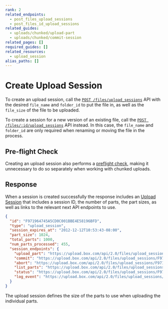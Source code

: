 ```yaml
---
rank: 2
related_endpoints:
  - post_files_upload_sessions
  - post_files_id_upload_sessions
related_guides:
  - uploads/chunked/upload-part
  - uploads/chunked/commit-session
related_pages: []
required_guides: []
related_resources:
  - upload_session
alias_paths: []
---
```


# Create Upload Session

To create an upload session, call the
[`POST /files/upload_sessions`][createsession] API with the desired `file_name`
and `folder_id` to put the file in, as well as the `file_size` of the file to be
uploaded.

<Samples sample='post_files_upload_sessions' />

To create a session for a new version of an existing file, call the
[`POST /files/:id/upload_sessions`][createsessionversion] API instead. In this
case, the `file_name` and `folder_id` are only required when renaming or moving
the file in the process.

<Samples sample='post_files_id_upload_sessions' />

## Pre-flight Check

Creating an upload session also performs a [preflight check][check], making it
unnecessary to do so separately when working with chunked uploads.

## Response

When a session is created successfully the response includes an [Upload
Session][uploadsession] that includes a session ID, the number of parts, the
part sizes, as well as links to the relevant next API endpoints to use.

<!-- markdownlint-disable line-length -->
```json
{
  "id": "F971964745A5CD0C001BBE4E58196BFD",
  "type": "upload_session",
  "session_expires_at": "2012-12-12T10:53:43-08:00",
  "part_size": 1024,
  "total_parts": 1000,
  "num_parts_processed": 455,
  "session_endpoints": {
    "upload_part": "https://upload.box.com/api/2.0/files/upload_sessions/F971964745A5CD0C001BBE4E58196BFD",
    "commit": "https://upload.box.com/api/2.0/files/upload_sessions/F971964745A5CD0C001BBE4E58196BFD/commit",
    "abort": "https://upload.box.com/api/2.0/files/upload_sessions/F971964745A5CD0C001BBE4E58196BFD",
    "list_parts": "https://upload.box.com/api/2.0/files/upload_sessions/F971964745A5CD0C001BBE4E58196BFD/parts",
    "status": "https://upload.box.com/api/2.0/files/upload_sessions/F971964745A5CD0C001BBE4E58196BFD",
    "log_event": "https://upload.box.com/api/2.0/files/upload_sessions/F971964745A5CD0C001BBE4E58196BFD/log"
  }
}
```
<!-- markdownlint-enable line-length -->

The upload session defines the size of the parts to use when uploading the
individual parts.

[createsession]: e://post_files_upload_sessions
[createsessionversion]: e://post_files_id_upload_sessions
[check]: g://uploads/check
[uploadsession]: r://upload_session
